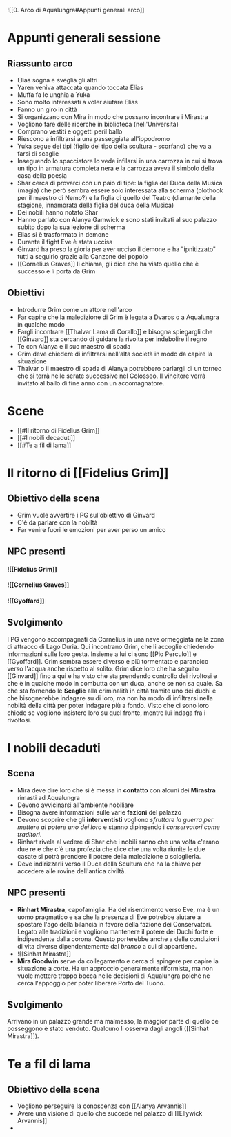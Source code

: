 ![[0. Arco di Aqualungra#Appunti generali arco]]

# Appunti generali sessione
## Riassunto arco
- Elias sogna e sveglia gli altri
- Yaren veniva attaccata quando toccata Elias
- Muffa fa le unghia a Yuka
- Sono molto interessati a voler aiutare Elias
- Fanno un giro in città
- Si organizzano con Mira in modo che possano incontrare i Mirastra
- Vogliono fare delle ricerche in biblioteca (nell'Università)
- Comprano vestiti e oggetti peril ballo
- Riescono a infiltrarsi a una passeggiata all'ippodromo
- Yuka segue dei tipi (figlio del tipo della scultura - scorfano) che va a farsi di scaglie
- Inseguendo lo spacciatore lo vede infilarsi in una carrozza in cui si trova un tipo in armatura completa nera e la carrozza aveva il simbolo della casa della poesia
- Shar cerca di provarci con un paio di tipe: la figlia del Duca della Musica (magia) che però sembra essere solo interessata alla scherma (plothook per il maestro di Nemo?) e la figlia di quello del Teatro (diamante della stagione, innamorata della figlia del duca della Musica)
- Dei nobili hanno notato Shar
- Hanno parlato con Alanya Gamwick e sono stati invitati al suo palazzo subito dopo la sua lezione di scherma
- Elias si è trasformato in demone
- Durante il fight Eve è stata uccisa
- Ginvard ha preso la gloria per aver ucciso il demone e ha "ipnitizzato" tutti a seguirlo grazie alla Canzone del popolo
- [[Cornelius Graves]] li chiama, gli dice che ha visto quello che è successo e li porta da Grim

## Obiettivi
- Introdurre Grim come un attore nell'arco
- Far capire che la maledizione di Grim è legata a Dvaros o a Aqualungra in qualche modo
- Fargli incontrare [[Thalvar Lama di Corallo]] e bisogna spiegargli che [[Ginvard]] sta cercando di guidare la rivolta per indebolire il regno
- Te con Alanya e il suo maestro di spada
- Grim deve chiedere di infiltrarsi nell'alta società in modo da capire la situazione
- Thalvar o il maestro di spada di Alanya potrebbero parlargli di un torneo che si terrà nelle serate successive nel Colosseo. Il vincitore verrà invitato al ballo di fine anno con un accomagnatore.

# Scene
- [[#Il ritorno di Fidelius Grim]]
- [[#I nobili decaduti]]
- [[#Te a fil di lama]]
# Il ritorno di [[Fidelius Grim]]
## Obiettivo della scena
- Grim vuole avvertire i PG sul'obiettivo di Ginvard
- C'è da parlare con la nobiltà
- Far venire fuori le emozioni per aver perso un amico

## NPC presenti
#### ![[Fidelius Grim]]
#### ![[Cornelius Graves]]
#### ![[Gyoffard]]


## Svolgimento
I PG vengono accompagnati da Cornelius in una nave ormeggiata nella zona di attracco di Lago Duria. Qui incontrano Grim, che li accoglie chiedendo informazioni sulle loro gesta. Insieme a lui ci sono [[Pio Perculo]] e [[Gyoffard]]. Grim sembra essere diverso e più tormentato e paranoico verso l'acqua anche rispetto al solito.
Grim dice loro che ha seguito [[Ginvard]] fino a qui e ha visto che sta prendendo controllo dei rivoltosi e che è in qualche modo in combutta con un duca, anche se non sa quale. Sa che sta fornendo le **Scaglie** alla criminalità in città tramite uno dei duchi e che bisognerebbe indagare su di loro, ma non ha modo di infiltrarsi nella nobiltà della città per poter indagare più a fondo. Visto che ci sono loro chiede se vogliono insistere loro su quel fronte, mentre lui indaga fra i rivoltosi.

# I nobili decaduti
## Scena
- Mira deve dire loro che si è messa in **contatto** con alcuni dei **Mirastra** rimasti ad Aqualungra
- Devono avvicinarsi all'ambiente nobiliare
- Bisogna avere informazioni sulle varie **fazioni** del palazzo
- Devono scoprire che gli **interventisti** vogliono _sfruttare la guerra per mettere al potere uno dei loro_ e stanno dipingendo i _conservatori come traditori_.
- Rinhart rivela al vedere di Shar che i nobili sanno che una volta c'erano due re e che c'è una profezia che dice che una volta riunite le due casate si potrà prendere il potere della maledizione o scioglierla.
- Deve indirizzarli verso il Duca della Scultura che ha la chiave per accedere alle rovine dell'antica civiltà.

## NPC presenti
- **Rinhart Mirastra**, capofamiglia. Ha del risentimento verso Eve, ma è un uomo pragmatico e sa che la presenza di Eve potrebbe aiutare a spostare l'ago della bilancia in favore della fazione dei Conservatori. Legato alle tradizioni e vogliono mantenere il potere dei Duchi forte e indipendente dalla corona. Questo porterebbe anche a delle condizioni di vita diverse dipendentemente dal *branco* a cui si appartiene.
- ![[Sinhat Mirastra]]
- **Mira Goodwin** serve da collegamento e cerca di spingere per capire la situazione a corte. Ha un approccio generalmente riformista, ma non vuole mettere troppo bocca nelle decisioni di Aqualungra poichè ne cerca l'appoggio per poter liberare Porto del Tuono.

## Svolgimento
Arrivano in un palazzo grande ma malmesso, la maggior parte di quello ce posseggono è stato venduto. Qualcuno li osserva dagli angoli ([[Sinhat Mirastra]]). 

# Te a fil di lama
## Obiettivo della scena
- Vogliono perseguire la conoscenza con [[Alanya Arvannis]]
- Avere una visione di quello che succede nel palazzo di [[Ellywick Arvannis]]
- 